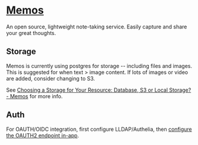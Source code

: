 # [Memos](https://usememos.com/)

An open source, lightweight note-taking service. Easily capture and share your great thoughts.

## Storage

Memos is currently using postgres for storage -- including files and images.
This is suggested for when text > image content. If lots of images or video are added, consider changing to S3.

See [Choosing a Storage for Your Resource: Database, S3 or Local Storage? - Memos](https://www.usememos.com/blog/choosing-a-storage-for-your-resource) for more info.

## Auth

For OAUTH/OIDC integration, first configure LLDAP/Authelia, then [configure the OAUTH2 endpoint in-app](https://github.com/usememos/memos/issues/528).
